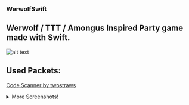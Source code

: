 ### WerwolfSwift
## Werwolf / TTT / Amongus Inspired Party game made with Swift.
![alt text](https://i.imgur.com/NLb8AYY.jpg "Different Cards")


## Used Packets:
[Code Scanner by twostraws](https://github.com/twostraws/CodeScanner)


<details>
  <summary>More Screenshots!</summary>
  
  ## :)
  ![alt text](https://i.imgur.com/NLb8AYY.jpg "Different Cards")
</details>
